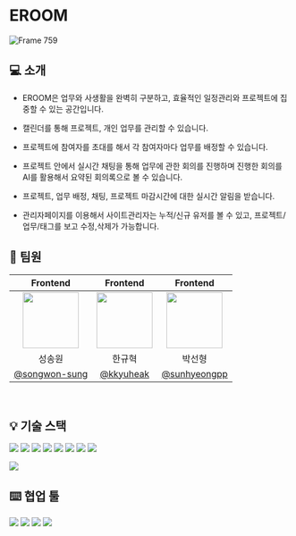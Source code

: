 # EROOM
![Frame 759](https://github.com/user-attachments/assets/111bbf35-bac3-465a-91c3-66c18f86dbb0)


## 💻 소개

- EROOM은 업무와 사생활을 완벽히 구분하고, 효율적인 일정관리와 프로젝트에 집중할 수 있는 공간입니다.
- 캘린더를 통해 프로젝트, 개인 업무를 관리할 수 있습니다.
- 프로젝트에 참여자를 초대를 해서 각 참여자마다 업무를 배정할 수 있습니다.
- 프로젝트 안에서 실시간 채팅을 통해 업무에 관한 회의를 진행하며 진행한 회의를 AI를 활용해서 요약된 회의록으로 볼 수 있습니다.
- 프로젝트, 업무 배정, 채팅, 프로젝트 마감시간에 대한 실시간 알림을 받습니다.

- 관리자페이지를 이용해서 사이트관리자는 누적/신규 유저를 볼 수 있고, 프로젝트/업무/태그를 보고 수정,삭제가 가능합니다.

## 🚀 팀원

|                                                 Frontend                                                 |                                                 Frontend                                                 |                                                 Frontend                                                 |                
| :------------------------------------------------------------------------------------------------------: | :------------------------------------------------------------------------------------------------------: | :------------------------------------------------------------------------------------------------------: |
| <img src="https://avatars.githubusercontent.com/u/185449401?v=4" width="100"/> | <img src="https://avatars.githubusercontent.com/u/101174418?v=4" width="100"/> | <img src="https://avatars.githubusercontent.com/u/187230425?v=4" width="100"/> |
|                                                  성송원                                                  |                                                  한규혁                                                  |                                                  박선형                                                  |                     
|                              [@songwon-sung](https://github.com/songwon-sung)                              |                                  [@kkyuheak](https://github.com/kkyuheak)                                   |                           [@sunhyeongpp](https://github.com/sunhyeongpp)                               |         
<br/>

## 💡 기술 스택

![](https://img.shields.io/badge/react-61DAFB?style=for-the-badge&logo=react&logoColor=black)
![](https://img.shields.io/badge/TypeScript-3178C6?style=for-the-badge&logo=typescript&logoColor=white)
<img src="https://img.shields.io/badge/tailwindcss-06B6D4?style=for-the-badge&logo=tailwindcss&logoColor=white">
![](https://img.shields.io/badge/React_Query-FF4154?style=for-the-badge&logo=react-query&logoColor=white)
<img src="https://img.shields.io/badge/zustand-orange?style=for-the-badge&logo=zustand&logoColor=white">
![](https://img.shields.io/badge/Axios-5A29E4?style=for-the-badge&logo=Axios&logoColor=white)
![](https://img.shields.io/badge/reactrouter-CA4245?style=for-the-badge&logo=reactrouter&logoColor=black)
![](https://img.shields.io/badge/-netlify-blue?style=for-the-badge&logo=netlify&logoColor=green)


![](https://camo.githubusercontent.com/8290ef49e85a94c2ae9f929badf5aa1007b74d20f3f465c9222205064147bfa5/68747470733a2f2f696d672e736869656c64732e696f2f62616467652f6e706d2d4342333833373f7374796c653d666f722d7468652d6261646765266c6f676f3d6e706d266c6f676f436f6c6f723d7768697465)

## ⌨️ 협업 툴
<img src="https://img.shields.io/badge/Git-F05032?style=for-the-badge&logo=git&logoColor=white"/> <img src="https://img.shields.io/badge/github-181717?style=for-the-badge&logo=github&logoColor=white"> <img src="https://img.shields.io/badge/slack-4A154B?style=for-the-badge&logo=slack&logoColor=white"> 
![](https://img.shields.io/badge/Figma-F24E1E?style=for-the-badge&logo=figma&logoColor=white)
